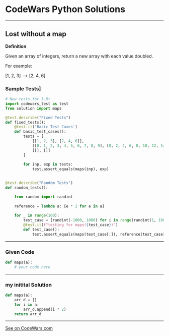 # CodeWars Python Solutions

---

## Lost without a map


**Definition**

Given an array of integers, return a new array with each value doubled.

For example:

[1, 2, 3] --> [2, 4, 6]

### Sample Tests]
```Python
# New tests for 3.8+
import codewars_test as test
from solution import maps

@test.describe("Fixed Tests")
def fixed_tests():
    @test.it('Basic Test Cases')
    def basic_test_cases():
        tests = [
            [[1, 2, 3], [2, 4, 6]],
            [[0, 1, 2, 3, 4, 5, 6, 7, 8, 9], [0, 2, 4, 6, 8, 10, 12, 14, 16, 18]],
            [[], []]
        ]
        
        for inp, exp in tests:
            test.assert_equals(maps(inp), exp)
    

@test.describe("Random Tests")
def random_tests():

    from random import randint
    
    reference = lambda a: [e * 2 for e in a]
    
    for _ in range(100):
        test_case = [randint(-1000, 1000) for i in range(randint(1, 1000))]
        @test.it(f"testing for maps({test_case})")
        def test_case():
            test.assert_equals(maps(test_case[:]), reference(test_case[:]))
```
---

### Given Code


```python
def maps(a):
    # your code here

```

---

### my initital Solution


```python
def maps(a):
    arr_d = []
    for i in a:
        arr_d.append(i * 2)
    return arr_d
```

---


[See on CodeWars.com](https://www.codewars.com/kata/57f781872e3d8ca2a000007e)